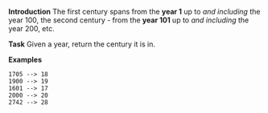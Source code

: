 **Introduction**
The first century spans from the **year 1** up to _and including_ the year 100, the second century - from the **year 101** up to _and including_ the year 200, etc.

**Task**
Given a year, return the century it is in.

**Examples**

```
1705 --> 18
1900 --> 19
1601 --> 17
2000 --> 20
2742 --> 28
```
